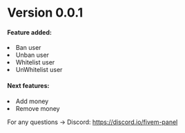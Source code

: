 <h1>Version 0.0.1</h1>
<h4>Feature added:</h4>
<li>Ban user</li>
<li>Unban user</li>
<li>Whitelist user</li>
<li>UnWhitelist user</li>

<h4>Next features:</h4>
<li>Add money</li>
<li>Remove money</li>

For any questions -> Discord: https://discord.io/fivem-panel

